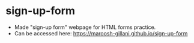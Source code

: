 # sign-up-form
* Made "sign-up form" webpage for HTML forms practice.
* Can be accessed here: https://maroosh-gillani.github.io/sign-up-form
